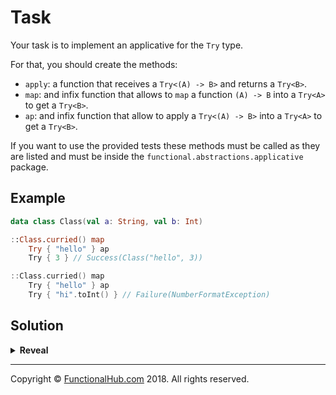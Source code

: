 # Task

Your task is to implement an applicative for the `Try` type.

For that, you should create the methods:

- `apply`: a function that receives a `Try<(A) -> B>` and returns a `Try<B>`.
- `map`: and infix function that allows to `map` a function `(A) -> B` into a `Try<A>` to get a `Try<B>`.
- `ap`: and infix function that allow to apply a `Try<(A) -> B>` into a `Try<A>` to get a `Try<B>`.

If you want to use the provided tests these methods must be called as they are listed and must be inside the `functional.abstractions.applicative` package.

## Example

```kotlin
data class Class(val a: String, val b: Int)

::Class.curried() map
    Try { "hello" } ap
    Try { 3 } // Success(Class("hello", 3))

::Class.curried() map
    Try { "hello" } ap
    Try { "hi".toInt() } // Failure(NumberFormatException)
```

## Solution

<details><summary><strong>Reveal</strong></summary><p>

---
```kotlin
fun <A, B> Try<A>.apply(
    tryAB: Try<(A) -> B>): Try<B> =
    flatMap { a -> tryAB.map { it(a) } }

infix fun <A, B> ((A) -> B).map(aTry: Try<A>): Try<B> = aTry.map(this)

infix fun <A, B> Try<(A) -> B>.ap(aTry: Try<A>): Try<B> = aTry.apply(this)
```

</p></details>

---

Copyright © [FunctionalHub.com](http://functionalhub.com) 2018. All rights reserved.